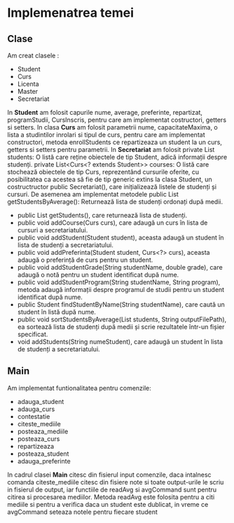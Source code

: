 # Implemenatrea temei

## Clase
Am creat clasele : 
* Student
* Curs
* Licenta
* Master
* Secretariat

In **Student** am folosit capurile nume, average, preferinte, repartizat, programStudii, CursInscris, pentru care am implementat costructori, getters si setters. In clasa **Curs** am folosit parametrii nume, capacitateMaxima, o lista a studintilor inrolari si tipul de curs, pentru care am implementat constructori, metoda enrollStudents ce repartizeaza un student la un curs, getters si setters pentru parametrii. In **Secretariat** am folosit private List<Student> students: O listă care reține obiectele de tip Student, adică informații despre studenți.
private List<Curs<? extends Student>> courses: O listă care stochează obiectele de tip Curs, reprezentând cursurile oferite, cu posibilitatea ca acestea să fie de tip generic extins la clasa Student, un costructructor public Secretariat(), care inițializează listele de studenți și cursuri. De asemenea am implementat metodele public List<Student> getStudentsByAverage(): Returnează lista de studenți ordonați după medii.

* public List<Student> getStudents(), care returnează lista de studenți.
* public void addCourse(Curs<Student> curs), care adaugă un curs în lista de cursuri a secretariatului.
* public void addStudent(Student student), aceasta adaugă un student în lista de studenți a secretariatului.
* public void addPreferinta(Student student, Curs<?> curs), aceasta adaugă o preferință de curs pentru un student.
* public void addStudentGrade(String studentName, double grade), care adaugă o notă pentru un student identificat după nume.
* public void addStudentProgram(String studentName, String program), metoda adaugă informații despre programul de studii pentru un student identificat după nume.
* public Student findStudentByName(String studentName), care caută un student în listă după nume.
* public void sortStudentsByAverage(List<Student> students, String outputFilePath), ea sortează lista de studenți după medii și scrie rezultatele într-un fișier specificat.
* void addStudents(String numeStudent), care adaugă un student în lista de studenți a secretariatului.

## Main
Am implementat funtionalitatea pentru comenzile:

* adauga_student
* adauga_curs
* contestatie
* citeste_mediile
* posteaza_mediile
* posteaza_curs
* repartizeaza
* posteaza_student
* adauga_preferinte

In cadrul clasei **Main** citesc din fisierul input comenzile, daca intalnesc comanda citeste_mediile citesc din fisiere note si toate output-urile le scriu in fisierul de output, iar functiile de readAvg si avgCommand sunt pentru citirea si procesarea mediilor. Metoda readAvg este folosita pentru a citi mediile si pentru a verifica daca un student este dublicat, in vreme ce avgCommand seteaza notele pentru fiecare student